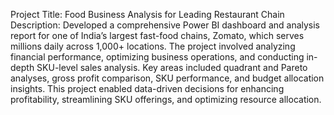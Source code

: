Project Title: Food Business Analysis for Leading Restaurant Chain
Description: 
Developed a comprehensive Power BI dashboard and analysis report for one of India’s largest fast-food chains, Zomato, which serves millions daily across 1,000+ locations. 
The project involved analyzing financial performance, optimizing business operations, and conducting in-depth SKU-level sales analysis. Key areas included quadrant and Pareto analyses, 
gross profit comparison, SKU performance, and budget allocation insights. This project enabled data-driven decisions for enhancing profitability, streamlining SKU offerings, and optimizing resource allocation.
